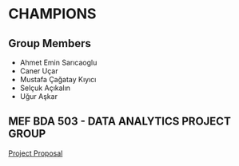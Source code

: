 # CHAMPIONS

## Group Members
* Ahmet Emin Sarıcaoglu
* Caner Uçar
* Mustafa Çağatay Kıyıcı
* Selçuk Açıkalın
* Uğur Aşkar

## MEF BDA 503 - DATA ANALYTICS PROJECT GROUP

[Project Proposal](Proposal.html)
